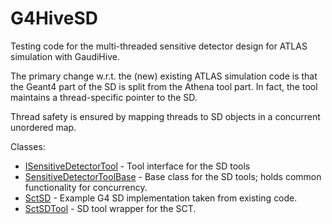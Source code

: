 # G4HiveSD
Testing code for the multi-threaded sensitive detector design for ATLAS simulation with GaudiHive.

The primary change w.r.t. the (new) existing ATLAS simulation code is that the Geant4 part of the SD is split from the Athena tool part. In fact, the tool maintains a thread-specific pointer to the SD.

Thread safety is ensured by mapping threads to SD objects in a concurrent unordered map.

Classes:

* [ISensitiveDetectorTool](G4HiveSD/ISensitiveDetectorTool.h) - Tool interface
  for the SD tools
* [SensitiveDetectorToolBase](G4HiveSD/SensitiveDetectorToolBase.h) - Base class
  for the SD tools; holds common functionality for concurrency.
* [SctSD](src/SctSD.h) - Example G4 SD implementation taken from existing code.
* [SctSDTool](src/SctSD.h#L48) - SD tool wrapper for the SCT.
